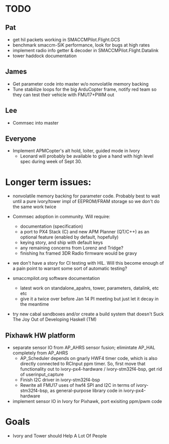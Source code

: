 # TODO

## Pat

- get hil packets working in SMACCMPilot.Flight.GCS
- benchmark smaccm-SiK performance, look for bugs at high rates
- implement radio info getter & decoder in SMACCMPilot.Flight.Datalink
- tower haddock documentation

## James

- Get parameter code into master w/o nonvolatile memory backing
- Tune stabilize loops for the big ArduCopter frame, notify
  red team so they can test their vehicle with FMU17+PWM out

## Lee

- Commsec into master

## Everyone

- Implement APMCopter's alt hold, loiter, guided mode in Ivory
  - Leonard will probably be available to give a hand with high level spec
    during week of Sept 30.

# Longer term issues:

- nonvolatile memory backing for parameter code. Probably best to wait until
  a pure ivory/tower impl of EEPROM/FRAM storage so we don't do the same work
  twice

- Commsec adoption in community. Will require:
    - documentation (specification)
    - a port to PX4 Stack (C) and new APM Planner (QT/C++) as an optional
      feature (enabled by default, hopefully)
    - keying story, and ship with default keys
    - any remaining concerns from Lorenz and Tridge?
    - finishing hx framed 3DR Radio firmware would be gravy

- we don't have a story for CI testing with HIL. Will this become enough of a
  pain point to warrant some sort of automatic testing?

- smaccmpilot.org software documentation
    - latest work on standalone_apahrs, tower, parameters, datalink, etc etc
    - give it a twice over before Jan 14 PI meeting but just let it decay in the meantime

- try new cabal sandboxes and/or create a build system that doesn't Suck The Joy
  Out of Developing Haskell (TM)

## Pixhawk HW platform
- separate sensor IO from AP_AHRS sensor fusion; elimintate AP_HAL completely from AP_AHRS
    - AP_Scheduler depends on gnarly HWF4 timer code, which is also directly
      connected to RCInput ppm timer. So, first move that functionality out
      to ivory-px4-hardware / ivory-stm32f4-bsp, get rid of userinput_capture
    - Finish I2C driver in ivory-stm32f4-bsp
    - Rewrite all FMU17 uses of hwf4 SPI and I2C in terms of
      ivory-stm32f4-bsp, as general-purpose library code in ivory-px4-hardware
- implement sensor IO in Ivory for Pixhawk, port exisiting ppm/pwm code

# Goals

- Ivory and Tower should Help A Lot Of People


